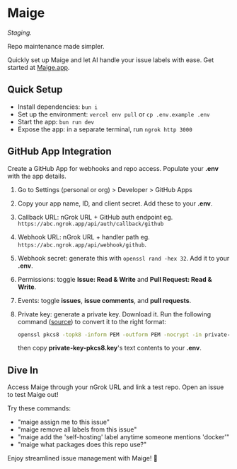 # Maige

_Staging._

Repo maintenance made simpler.

Quickly set up Maige and let AI handle your issue labels with ease. Get started at [Maige.app](https://maige.app).

## Quick Setup

- Install dependencies: `bun i`
- Set up the environment: `vercel env pull` or `cp .env.example .env`
- Start the app: `bun run dev`
- Expose the app: in a separate terminal, run `ngrok http 3000`

## GitHub App Integration

Create a GitHub App for webhooks and repo access. Populate your **.env** with the app details.

1. Go to Settings (personal or org) > Developer > GitHub Apps
2. Copy your app name, ID, and client secret. Add these to your **.env**.
3. Callback URL: nGrok URL + GitHub auth endpoint eg. `https://abc.ngrok.app/api/auth/callback/github`
4. Webhook URL: nGrok URL + handler path eg. `https://abc.ngrok.app/api/webhook/github`.
5. Webhook secret: generate this with `openssl rand -hex 32`. Add it to your **.env**.
6. Permissions: toggle **Issue: Read & Write** and **Pull Request: Read & Write**.
7. Events: toggle **issues**, **issue comments**, and **pull requests**.
8. Private key: generate a private key. Download it. Run the following command ([source](https://github.com/gr2m/universal-github-app-jwt?tab=readme-ov-file#converting-pkcs1-to-pkcs8)) to convert it to the right format:

   ```sh
   openssl pkcs8 -topk8 -inform PEM -outform PEM -nocrypt -in private-key.pem -out private-key-pkcs8.key
   ```

   then copy **private-key-pkcs8.key**'s text contents to your **.env**.

## Dive In

Access Maige through your nGrok URL and link a test repo. Open an issue to test Maige out!

Try these commands:

- "maige assign me to this issue"
- "maige remove all labels from this issue"
- "maige add the 'self-hosting' label anytime someone mentions 'docker'"
- "maige what packages does this repo use?"

Enjoy streamlined issue management with Maige! 🚀

